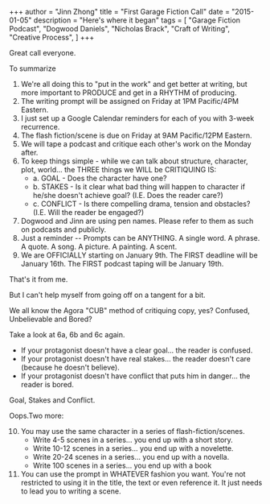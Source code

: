 +++ 
author = "Jinn Zhong" 
title = "First Garage Fiction Call" 
date = "2015-01-05" 
description = "Here's where it began"
tags = [
    "Garage Fiction Podcast",
    "Dogwood Daniels",
    "Nicholas Brack",
    "Craft of Writing",
    "Creative Process",
]
+++

Great call everyone.

To summarize

1. We're all doing this to "put in the work" and get better at writing, but more important to PRODUCE and get in a RHYTHM of producing.
2. The writing prompt will be assigned on Friday at 1PM Pacific/4PM Eastern.
3. I just set up a Google Calendar reminders for each of you with 3-week recurrence.
4. The flash fiction/scene is due on Friday at 9AM Pacific/12PM Eastern.
5. We will tape a podcast and critique each other's work on the Monday after.
6. To keep things simple - while we can talk about structure, character, plot, world... the THREE things we WILL be CRITIQUING IS:
    * a. GOAL - Does the character have one?
    * b. STAKES - Is it clear what bad thing will happen to character if he/she doesn't achieve goal? (I.E. Does the reader care?)
    * c. CONFLICT - Is there compelling drama, tension and obstacles? (I.E. Will the reader be engaged?)
7. Dogwood and Jinn are using pen names. Please refer to them as such on podcasts and publicly.
8. Just a reminder -- Prompts can be ANYTHING. A single word. A phrase. A quote. A song. A picture. A painting. A scent.
9. We are OFFICIALLY starting on January 9th. The FIRST deadline will be January 16th. The FIRST podcast taping will be January 19th.

That's it from me.

But I can't help myself from going off on a tangent for a bit.

We all know the Agora "CUB" method of critiquing copy, yes? Confused, Unbelievable and Bored?

Take a look at 6a, 6b and 6c again.
* If your protagonist doesn't have a clear goal... the reader is confused.
* If your protagonist doesn't have real stakes... the reader doesn't care (because he doesn't believe).
* If your protagonist doesn't have conflict that puts him in danger... the reader is bored.

Goal, Stakes and Conflict.

Oops.Two more:

10. You may use the same character in a series of flash-fiction/scenes.
    * Write 4-5 scenes in a series... you end up with a short story.
    * Write 10-12 scenes in a series... you end up with a novelette.
    * Write 20-24 scenes in a series... you end up with a novella.
    * Write 100 scenes in a series... you end up with a book
11. You can use the prompt in WHATEVER fashion you want. You're not restricted to using it in the title, the text or even reference it. It just needs to lead you to writing a scene.
